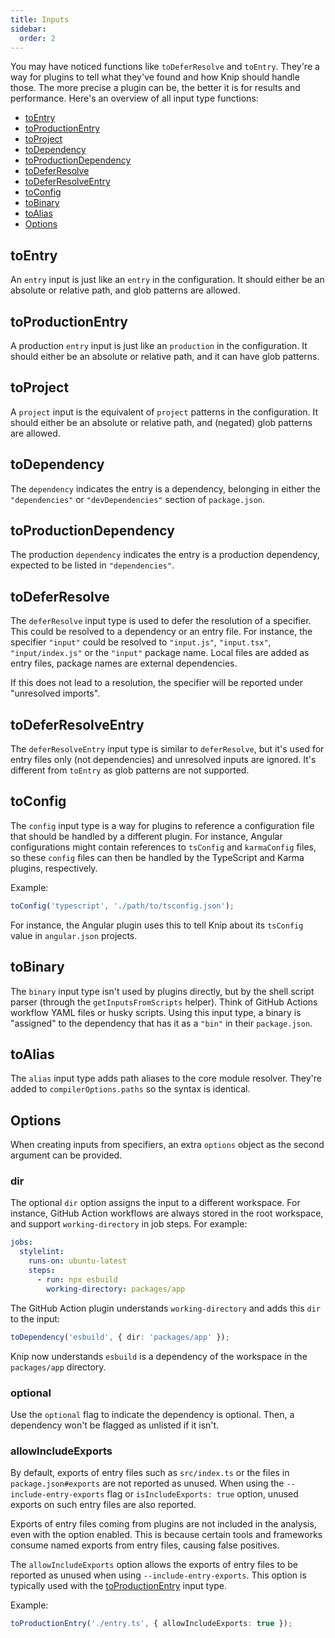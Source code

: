 ```yaml
---
title: Inputs
sidebar:
  order: 2
---
```


You may have noticed functions like `toDeferResolve` and `toEntry`. They're a
way for plugins to tell what they've found and how Knip should handle those. The
more precise a plugin can be, the better it is for results and performance.
Here's an overview of all input type functions:

- [toEntry][1]
- [toProductionEntry][2]
- [toProject][3]
- [toDependency][4]
- [toProductionDependency][5]
- [toDeferResolve][6]
- [toDeferResolveEntry][7]
- [toConfig][8]
- [toBinary][9]
- [toAlias][10]
- [Options][11]

## toEntry

An `entry` input is just like an `entry` in the configuration. It should either
be an absolute or relative path, and glob patterns are allowed.

## toProductionEntry

A production `entry` input is just like an `production` in the configuration. It
should either be an absolute or relative path, and it can have glob patterns.

## toProject

A `project` input is the equivalent of `project` patterns in the configuration.
It should either be an absolute or relative path, and (negated) glob patterns
are allowed.

## toDependency

The `dependency` indicates the entry is a dependency, belonging in either the
`"dependencies"` or `"devDependencies"` section of `package.json`.

## toProductionDependency

The production `dependency` indicates the entry is a production dependency,
expected to be listed in `"dependencies"`.

## toDeferResolve

The `deferResolve` input type is used to defer the resolution of a specifier.
This could be resolved to a dependency or an entry file. For instance, the
specifier `"input"` could be resolved to `"input.js"`, `"input.tsx"`,
`"input/index.js"` or the `"input"` package name. Local files are added as entry
files, package names are external dependencies.

If this does not lead to a resolution, the specifier will be reported under
"unresolved imports".

## toDeferResolveEntry

The `deferResolveEntry` input type is similar to `deferResolve`, but it's used
for entry files only (not dependencies) and unresolved inputs are ignored. It's
different from `toEntry` as glob patterns are not supported.

## toConfig

The `config` input type is a way for plugins to reference a configuration file
that should be handled by a different plugin. For instance, Angular
configurations might contain references to `tsConfig` and `karmaConfig` files,
so these `config` files can then be handled by the TypeScript and Karma plugins,
respectively.

Example:

```ts
toConfig('typescript', './path/to/tsconfig.json');
```

For instance, the Angular plugin uses this to tell Knip about its `tsConfig`
value in `angular.json` projects.

## toBinary

The `binary` input type isn't used by plugins directly, but by the shell script
parser (through the `getInputsFromScripts` helper). Think of GitHub Actions
workflow YAML files or husky scripts. Using this input type, a binary is
"assigned" to the dependency that has it as a `"bin"` in their `package.json`.

## toAlias

The `alias` input type adds path aliases to the core module resolver. They're
added to `compilerOptions.paths` so the syntax is identical.

## Options

When creating inputs from specifiers, an extra `options` object as the second
argument can be provided.

### dir

The optional `dir` option assigns the input to a different workspace. For
instance, GitHub Action workflows are always stored in the root workspace, and
support `working-directory` in job steps. For example:

```yaml
jobs:
  stylelint:
    runs-on: ubuntu-latest
    steps:
      - run: npx esbuild
        working-directory: packages/app
```

The GitHub Action plugin understands `working-directory` and adds this `dir` to
the input:

```ts
toDependency('esbuild', { dir: 'packages/app' });
```

Knip now understands `esbuild` is a dependency of the workspace in the
`packages/app` directory.

### optional

Use the `optional` flag to indicate the dependency is optional. Then, a
dependency won't be flagged as unlisted if it isn't.

### allowIncludeExports

By default, exports of entry files such as `src/index.ts` or the files in
`package.json#exports` are not reported as unused. When using the
`--include-entry-exports` flag or `isIncludeExports: true` option, unused
exports on such entry files are also reported.

Exports of entry files coming from plugins are not included in the analysis,
even with the option enabled. This is because certain tools and frameworks
consume named exports from entry files, causing false positives.

The `allowIncludeExports` option allows the exports of entry files to be
reported as unused when using `--include-entry-exports`. This option is
typically used with the [toProductionEntry][2] input type.

Example:

```ts
toProductionEntry('./entry.ts', { allowIncludeExports: true });
```

[1]: #toentry
[2]: #toproductionentry
[3]: #toproject
[4]: #todependency
[5]: #toproductiondependency
[6]: #todeferresolve
[7]: #todeferresolveentry
[8]: #toconfig
[9]: #tobinary
[10]: #toalias
[11]: #options
